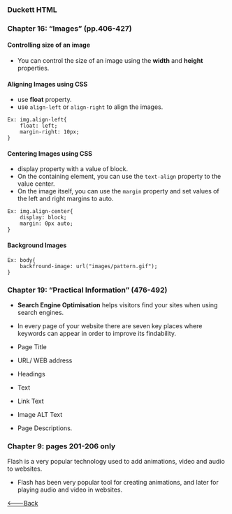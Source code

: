 ### Duckett HTML
### Chapter 16: “Images” (pp.406-427)

#### Controlling size of an image
* You can control the size of an image using the **width** and 
**height** properties.
#### Aligning Images using CSS
* use **float** property.
* use `align-left` or `align-right` to align the images.
 ```
 Ex: img.align-left{
     float: left;
     margin-right: 10px;
 }
 ```
 #### Centering Images using CSS
 * display property with a value of block.
 * On the containing element, you can use the `text-align` property to the value center.
 * On the image itself, you can use the `margin` property and set values of the left and right margins to auto.
 ```
 Ex: img.align-center{
     display: block;
     margin: 0px auto;
 }
 ```
 #### Background Images
 ```
 Ex: body{
     backfround-image: url("images/pattern.gif");
 }
 ```
 ### Chapter 19: “Practical Information” (476-492)
* **Search Engine Optimisation** helps visitors find your sites when using search engines.

* In every page of your website there are seven key places where keywords can appear in order to improve its findability.
 * Page Title
 * URL/ WEB address
 * Headings
 * Text
 * Link Text
 * Image ALT Text
 * Page Descriptions.

 ### Chapter 9: pages 201-206 only

Flash is a very popular technology used to add animations, video and audio to websites.

* Flash has been very popular tool for creating animations, and later for playing audio and video in websites.



[<---Back](README.md)